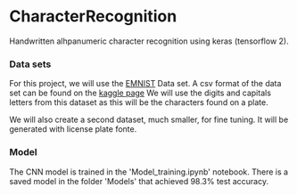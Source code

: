 # CharacterRecognition
Handwritten alhpanumeric character recognition using keras (tensorflow 2).

### Data sets

For this project, we will use the [EMNIST](https://arxiv.org/abs/1702.05373v1) Data set. A csv format of the data set can be found on the [kaggle page](https://www.kaggle.com/crawford/emnist)
We will use the digits and capitals letters from this dataset as this will be the characters found on a plate.

We will also create a second dataset, much smaller, for fine tuning. It will be generated with license plate fonte.


### Model

The CNN model is trained in the 'Model_training.ipynb' notebook. There is a saved model in the folder 'Models' that achieved 98.3% test accuracy.
